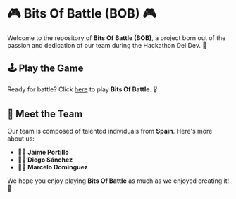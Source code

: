 # 🎮 Bits Of Battle (BOB) 🎮

Welcome to the repository of **Bits Of Battle (BOB)**, a project born out of the passion and dedication of our team during the Hackathon Del Dev. 🚀

## 🕹️ Play the Game

Ready for battle? Click [here](https://bits-of-battle.vercel.app/) to play **Bits Of Battle**. 🎖️

## 👥 Meet the Team

Our team is composed of talented individuals from **Spain**. Here's more about us:

- 🧑‍💻 **Jaime Portillo** 
- 🧑‍💻 **Diego Sánchez**
- 🧑‍💻 **Marcelo Domínguez**

We hope you enjoy playing **Bits Of Battle** as much as we enjoyed creating it! 🎉